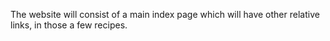 The website will consist of a main index page which will have other relative links, in those a few recipes.